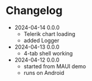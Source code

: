 # Changelog

- 2024-04-14 0.0.0
    - Telerik chart loading
    - added Logger
- 2024-04-13 0.0.0
    - 4-tab shell working
- 2024-04-12 0.0.0
    - started from MAUI demo
    - runs on Android
